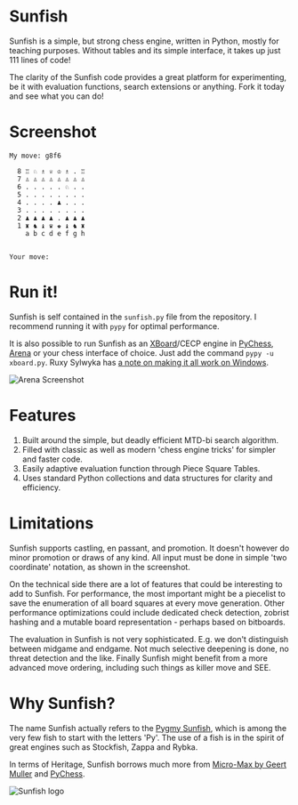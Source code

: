 Sunfish
=======
Sunfish is a simple, but strong chess engine, written in Python, mostly for teaching purposes. Without tables and its simple interface, it takes up just 111 lines of code!

The clarity of the Sunfish code provides a great platform for experimenting, be it with evaluation functions, search extensions or anything. Fork it today and see what you can do!

Screenshot
==========

    My move: g8f6
    
      8 ♖ ♘ ♗ ♕ ♔ ♗ . ♖
      7 ♙ ♙ ♙ ♙ ♙ ♙ ♙ ♙
      6 . . . . . ♘ . .
      5 . . . . . . . .
      4 . . . . ♟ . . .
      3 . . . . . . . .
      2 ♟ ♟ ♟ ♟ . ♟ ♟ ♟
      1 ♜ ♞ ♝ ♛ ♚ ♝ ♞ ♜
        a b c d e f g h
    
    
    Your move:

Run it!
=======
Sunfish is self contained in the `sunfish.py` file from the repository. I recommend running it with `pypy` for optimal performance.

It is also possible to run Sunfish as an [XBoard](http://www.gnu.org/software/xboard/)/CECP engine in [PyChess](http://pychess.org), [Arena](http://www.playwitharena.com) or your chess interface of choice. Just add the command `pypy -u xboard.py`. Ruxy Sylwyka has [a note on making it all work on Windows](http://www.talkchess.com/forum/viewtopic.php?topic_view=threads&p=560462).

![Arena Screenshot](http://s29.postimg.org/89gnk99d3/Clipboard01.png)

Features
===========
1. Built around the simple, but deadly efficient MTD-bi search algorithm.
2. Filled with classic as well as modern 'chess engine tricks' for simpler and faster code.
3. Easily adaptive evaluation function through Piece Square Tables.
4. Uses standard Python collections and data structures for clarity and efficiency.

Limitations
===========
Sunfish supports castling, en passant, and promotion. It doesn't however do minor promotion or draws of any kind. All input must be done in simple 'two coordinate' notation, as shown in the screenshot.

On the technical side there are a lot of features that could be interesting to add to Sunfish. For performance, the most important might be a piecelist to save the enumeration of all board squares at every move generation. Other performance optimizations could include dedicated check detection, zobrist hashing and a mutable board representation - perhaps based on bitboards.

The evaluation in Sunfish is not very sophisticated. E.g. we don't distinguish between midgame and endgame. Not much selective deepening is done, no threat detection and the like. Finally Sunfish might benefit from a more advanced move ordering, including such things as killer move and SEE.

Why Sunfish?
============
The name Sunfish actually refers to the [Pygmy Sunfish](http://en.wikipedia.org/wiki/Pygmy_sunfish), which is among the very few fish to start with the letters 'Py'. The use of a fish is in the spirit of great engines such as Stockfish, Zappa and Rybka.

In terms of Heritage, Sunfish borrows much more from [Micro-Max by Geert Muller](http://home.hccnet.nl/h.g.muller/max-src2.html) and [PyChess](http://pychess.org).

![Sunfish logo](https://raw.github.com/thomasahle/sunfish/master/logo/sunfish_large.png)

